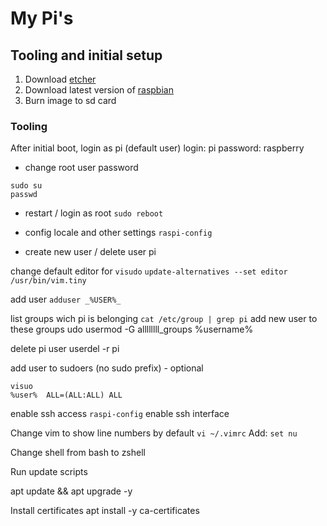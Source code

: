 # My Pi's

## Tooling and initial setup

1. Download [etcher](https://www.balena.io/etcher/)
2. Download latest version of [raspbian](https://www.raspberrypi.org/downloads/raspbian/)
3. Burn image to sd card


### Tooling
After initial boot, login as pi (default user)
login: pi
password: raspberry

- change root user password
```
sudo su
passwd
```
- restart / login as root
```sudo reboot```

- config locale and other settings
```raspi-config```

- create new user / delete user pi

change default editor for ```visudo```
```update-alternatives --set editor /usr/bin/vim.tiny```

add user
```adduser _%USER%_```

list groups wich pi is belonging
```cat /etc/group | grep pi```
add new user to these groups
udo usermod -G allllllll_groups %username%

delete pi user
userdel -r pi

add user to sudoers (no sudo prefix) - optional
```
visuo
%user%  ALL=(ALL:ALL) ALL
```

enable ssh access
```raspi-config```
enable ssh interface


Change vim to show line numbers by default
```vi ~/.vimrc```
Add: 
```set nu```

Change shell from bash to zshell

Run update scripts 

apt update && apt upgrade -y

Install certificates
apt install -y ca-certificates




